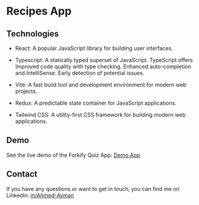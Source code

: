 # Recipes App

## Technologies

- React: A popular JavaScript library for building user interfaces.
- Typescript: A statically typed superset of JavaScript. TypeScript offers
  Improved code quality with type checking.
  Enhanced auto-completion and IntelliSense.
  Early detection of potential issues.

- Vite: A fast build tool and development environment for modern web projects.
- Redux: A predictable state container for JavaScript applications.
- Tailwind CSS: A utility-first CSS framework for building modern web applications.

## Demo

See the live demo of the Forkify Quiz App: [Demo App](https://ahmed-ayman-forkify.netlify.app/)

## Contact

If you have any questions or want to get in touch, you can find me on LinkedIn: [in/Ahmed-Ayman](https://www.linkedin.com/in/ahmed-ayman-723605229/)
